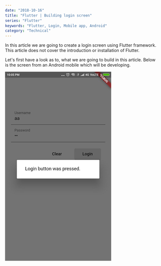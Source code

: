 ```yaml
---
date: "2018-10-16"
title: "Flutter | Building login screen"
series: "Flutter"
keywords: "Flutter, Login, Mobile app, Android"
category: "Technical"
---
```


In this article we are going to create a login screen using Flutter framework. This article does not cover the introduction or installation of Flutter. 

Let's first have a look as to, what we are going to build in this article. Below is the screen from an Android mobile which will be developing. 

![alt text](https://raw.githubusercontent.com/h4harshit/blogs/master/blogs/flutter/img/Flutter_Login_screen.png " Flutter Building login screen")


